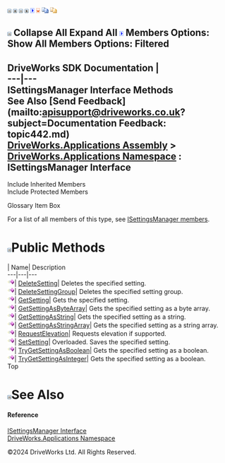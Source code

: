 ![](dotnetimages/collapse.gif) ![](dotnetimages/expand.gif) ![](dotnetimages/collapse.gif) ![](dotnetimages/expand.gif) ![](dotnetimages/drpdown.gif) ![](dotnetimages/drpdown_orange.gif) ![](dotnetimages/copycode.gif) ![](dotnetimages/copycodeHighlight.gif)

![](dotnetimages/collapse.gif) Collapse All Expand All ![](dotnetimages/drpdown.gif) Members Options: Show All  Members Options: Filtered   
---  
DriveWorks SDK Documentation  |   
---|---  
ISettingsManager Interface Methods   
See Also [Send Feedback](mailto:apisupport@driveworks.co.uk?subject=Documentation Feedback: topic442.md)  
[DriveWorks.Applications Assembly](topic13.md) > [DriveWorks.Applications Namespace](topic16.md) : ISettingsManager Interface  
---  
  
Include Inherited Members    
Include Protected Members    


Glossary Item Box

For a list of all members of this type, see [ISettingsManager members](topic443.md).

# ![](dotnetimages/collapse.gif)Public Methods

| Name| Description  
---|---|---  
![ Method](dotnetimages/Method.gif)| [DeleteSetting](topic447.md)| Deletes the specified setting.   
![ Method](dotnetimages/Method.gif)| [DeleteSettingGroup](topic448.md)| Deletes the specified setting group.   
![ Method](dotnetimages/Method.gif)| [GetSetting](topic449.md)| Gets the specified setting.   
![ Method](dotnetimages/Method.gif)| [GetSettingAsByteArray](topic450.md)| Gets the specified setting as a byte array.   
![ Method](dotnetimages/Method.gif)| [GetSettingAsString](topic451.md)| Gets the specified setting as a string.   
![ Method](dotnetimages/Method.gif)| [GetSettingAsStringArray](topic452.md)| Gets the specified setting as a string array.   
![ Method](dotnetimages/Method.gif)| [RequestElevation](topic453.md)| Requests elevation if supported.   
![ Method](dotnetimages/Method.gif)| [SetSetting](topic454.md)| Overloaded. Saves the specified setting.   
![ Method](dotnetimages/Method.gif)| [TryGetSettingAsBoolean](topic460.md)| Gets the specified setting as a boolean.   
![ Method](dotnetimages/Method.gif)| [TryGetSettingAsInteger](topic461.md)| Gets the specified setting as a boolean.   
Top

# ![](dotnetimages/collapse.gif)See Also

#### Reference

[ISettingsManager Interface](topic442.md)   
[DriveWorks.Applications Namespace](topic16.md)

©2024 DriveWorks Ltd. All Rights Reserved.
